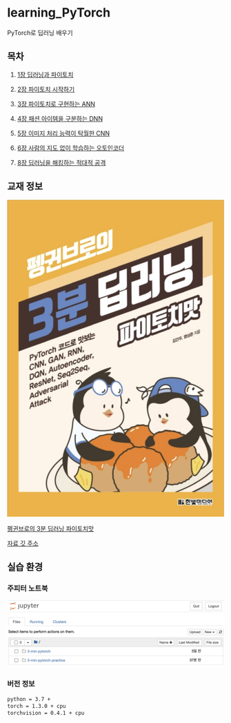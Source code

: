 # learning_PyTorch
PyTorch로 딥러닝 배우기

## 목차
1. [1장 딥러닝과 파이토치](https://github.com/201411108/learning_PyTorch/tree/master/src/01)

2. [2장 파이토치 시작하기](https://github.com/201411108/learning_PyTorch/tree/master/src/02)

3. [3장 파이토치로 구현하는 ANN](https://github.com/201411108/learning_PyTorch/tree/master/src/03)

4. [4장 패션 아이템을 구분하는 DNN](https://github.com/201411108/learning_PyTorch/tree/master/src/04)

5. [5장 이미지 처리 능력이 탁월한 CNN](https://github.com/201411108/learning_PyTorch/tree/master/src/05)

6. [6장 사람의 지도 없이 학습하는 오토인코더](https://github.com/201411108/learning_PyTorch/tree/master/src/06)

7. [8장 딥러닝을 해킹하는 적대적 공격](https://github.com/201411108/learning_PyTorch/tree/master/src/08)

## 교재 정보

![책 모습](./assets/book_cover.png)

[펭귄브로의 3분 딥러닝 파이토치맛](https://book.naver.com/bookdb/book_detail.nhn?bid=15559613)

[자료 깃 주소](https://github.com/keon/3-min-pytorch)

## 실습 환경

### 주피터 노트북
![jupyter notebook](./assets/jupyter_notebook.png)

### 버전 정보
```
python = 3.7 +
torch = 1.3.0 + cpu
torchvision = 0.4.1 + cpu
```

